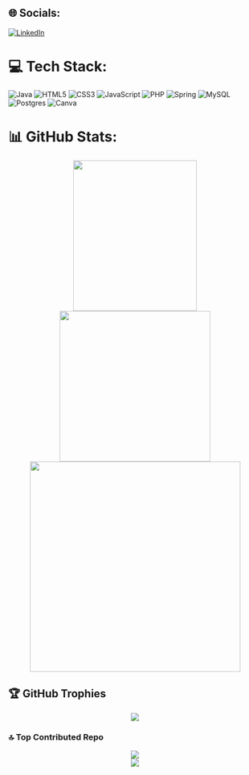 
## 🌐 Socials:
[![LinkedIn](https://img.shields.io/badge/LinkedIn-%230077B5.svg?logo=linkedin&logoColor=white)](https://linkedin.com/in/gabriel-a-amorim) 

# 💻 Tech Stack:
![Java](https://img.shields.io/badge/java-%23ED8B00.svg?style=for-the-badge&logo=openjdk&logoColor=white) 
![HTML5](https://img.shields.io/badge/html5-%23E34F26.svg?style=for-the-badge&logo=html5&logoColor=white) 
![CSS3](https://img.shields.io/badge/css3-%231572B6.svg?style=for-the-badge&logo=css3&logoColor=white) 
![JavaScript](https://img.shields.io/badge/javascript-%23323330.svg?style=for-the-badge&logo=javascript&logoColor=%23F7DF1E) 
![PHP](https://img.shields.io/badge/php-%23777BB4.svg?style=for-the-badge&logo=php&logoColor=white) 
![Spring](https://img.shields.io/badge/spring-%236DB33F.svg?style=for-the-badge&logo=spring&logoColor=white) 
![MySQL](https://img.shields.io/badge/mysql-4479A1.svg?style=for-the-badge&logo=mysql&logoColor=white) 
![Postgres](https://img.shields.io/badge/postgres-%23316192.svg?style=for-the-badge&logo=postgresql&logoColor=white) 
![Canva](https://img.shields.io/badge/Canva-%2300C4CC.svg?style=for-the-badge&logo=Canva&logoColor=white) 


# 📊 GitHub Stats:
   <div align="center">
     <a href="https://linkedin.com/in/gabriel-a-amorim" target="_blank">
       <img src="https://github-readme-stats.vercel.app/api?username=GabrielDev-Junior&theme=dracula&hide_border=true&include_all_commits=false&count_private=false" width="70%" height="300" />
     </a>
     <img src="https://github-readme-stats.vercel.app/api/top-langs/?username=GabrielDev-Junior&theme=dracula&hide_border=true&include_all_commits=false&count_private=false&layout=compact"width="300"/>
     <img src="https://github-readme-streak-stats.herokuapp.com/?user=GabrielDev-Junior&theme=dracula&hide_border=true" width="419"/>
   </div>

## 🏆 GitHub Trophies
<div align="center">
<img src="https://github-profile-trophy.vercel.app/?username=GabrielDev-Junior&theme=dracula&no-frame=true&no-bg=false&margin-w=4"/>
</div>

### 🔝 Top Contributed Repo
<div align="center">
   <img src="https://github-contributor-stats.vercel.app/api?username=GabrielDev-Junior&limit=5&theme=dracula&combine_all_yearly_contributions=true"/>
</div>

<div align="center">
   <img src="https://visitcount.itsvg.in/api?id=GabrielDev-Junior&icon=2&color=3)](https://visitcount.itsvg.in"/>
</div>

<!-- Proudly created with GPRM ( https://gprm.itsvg.in ) -->
